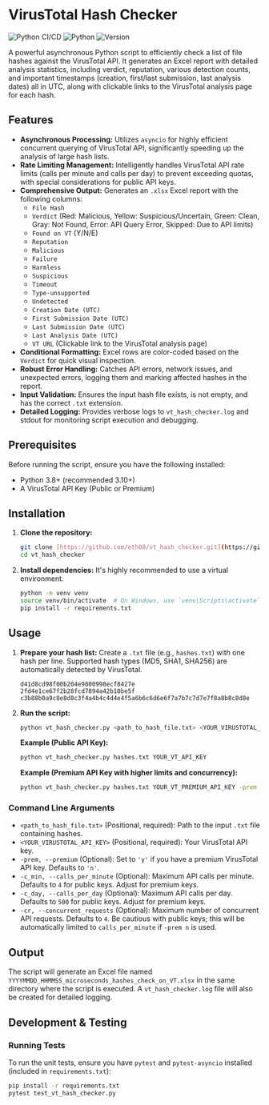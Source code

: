 # VirusTotal Hash Checker

![Python CI/CD](https://github.com/eth08/vt_hash_checker/actions/workflows/main.yml/badge.svg)
![Python](https://img.shields.io/badge/Python-3.8%2B-blue)
![Version](https://img.shields.io/badge/version-0.8.4-orange)

A powerful asynchronous Python script to efficiently check a list of file hashes against the VirusTotal API.
It generates an Excel report with detailed analysis statistics, including verdict, reputation, various detection counts,
and important timestamps (creation, first/last submission, last analysis dates) all in UTC,
along with clickable links to the VirusTotal analysis page for each hash.


## Features

* **Asynchronous Processing:** Utilizes `asyncio` for highly efficient concurrent querying of VirusTotal API, significantly speeding up the analysis of large hash lists.
* **Rate Limiting Management:** Intelligently handles VirusTotal API rate limits (calls per minute and calls per day) to prevent exceeding quotas, with special considerations for public API keys.
* **Comprehensive Output:** Generates an `.xlsx` Excel report with the following columns:
    * `File Hash`
    * `Verdict` (Red: Malicious, Yellow: Suspicious/Uncertain, Green: Clean, Gray: Not Found, Error: API Query Error, Skipped: Due to API limits)
    * `Found on VT` (Y/N/E)
    * `Reputation`
    * `Malicious`
    * `Failure`
    * `Harmless`
    * `Suspicious`
    * `Timeout`
    * `Type-unsupported`
    * `Undetected`
    * `Creation Date (UTC)`
    * `First Submission Date (UTC)`
    * `Last Submission Date (UTC)`
    * `Last Analysis Date (UTC)`
    * `VT URL` (Clickable link to the VirusTotal analysis page)
* **Conditional Formatting:** Excel rows are color-coded based on the `Verdict` for quick visual inspection.
* **Robust Error Handling:** Catches API errors, network issues, and unexpected errors, logging them and marking affected hashes in the report.
* **Input Validation:** Ensures the input hash file exists, is not empty, and has the correct `.txt` extension.
* **Detailed Logging:** Provides verbose logs to `vt_hash_checker.log` and stdout for monitoring script execution and debugging.

## Prerequisites

Before running the script, ensure you have the following installed:

* Python 3.8+ (recommended 3.10+)
* A VirusTotal API Key (Public or Premium)

## Installation

1.  **Clone the repository:**
    ```bash
    git clone [https://github.com/eth08/vt_hash_checker.git](https://github.com/eth08/vt_hash_checker.git)
    cd vt_hash_checker
    ```

2.  **Install dependencies:**
    It's highly recommended to use a virtual environment.
    ```bash
    python -m venv venv
    source venv/bin/activate  # On Windows, use `venv\Scripts\activate`
    pip install -r requirements.txt
    ```

## Usage

1.  **Prepare your hash list:** Create a `.txt` file (e.g., `hashes.txt`) with one hash per line. Supported hash types (MD5, SHA1, SHA256) are automatically detected by VirusTotal.

    ```
    d41d8cd98f00b204e9800998ecf8427e
    2fd4e1ce67f2b28fcd7894a42b10be5f
    c3b88b0a9c8e8d8c3f4a4b4c4d4e4f5a6b6c6d6e6f7a7b7c7d7e7f8a8b8c8d8e
    ```

2.  **Run the script:**

    ```bash
    python vt_hash_checker.py <path_to_hash_file.txt> <YOUR_VIRUSTOTAL_API_KEY> [OPTIONS]
    ```

    **Example (Public API Key):**
    ```bash
    python vt_hash_checker.py hashes.txt YOUR_VT_API_KEY
    ```

    **Example (Premium API Key with higher limits and concurrency):**
    ```bash
    python vt_hash_checker.py hashes.txt YOUR_VT_PREMIUM_API_KEY -prem y -c_min 1000 -c_day 100000 -cr 20
    ```

### Command Line Arguments

* `<path_to_hash_file.txt>` (Positional, required): Path to the input `.txt` file containing hashes.
* `<YOUR_VIRUSTOTAL_API_KEY>` (Positional, required): Your VirusTotal API key.
* `-prem, --premium` (Optional): Set to `'y'` if you have a premium VirusTotal API key. Defaults to `'n'`.
* `-c_min, --calls_per_minute` (Optional): Maximum API calls per minute. Defaults to `4` for public keys. Adjust for premium keys.
* `-c_day, --calls_per_day` (Optional): Maximum API calls per day. Defaults to `500` for public keys. Adjust for premium keys.
* `-cr, --concurrent_requests` (Optional): Maximum number of concurrent API requests. Defaults to `4`. Be cautious with public keys; this will be automatically limited to `calls_per_minute` if `-prem n` is used.

## Output

The script will generate an Excel file named `YYYYMMDD_HHMMSS_microseconds_hashes_check_on_VT.xlsx` in the same directory where the script is executed. A `vt_hash_checker.log` file will also be created for detailed logging.

## Development & Testing

### Running Tests

To run the unit tests, ensure you have `pytest` and `pytest-asyncio` installed (included in `requirements.txt`):

```bash
pip install -r requirements.txt
pytest test_vt_hash_checker.py
